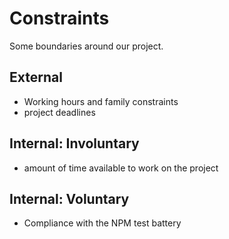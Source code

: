 # Constraints

Some boundaries around our project.

## External

- Working hours and family constraints
- project deadlines

## Internal: Involuntary

- amount of time available to work on the project

## Internal: Voluntary

- Compliance with the NPM test battery

```

```
